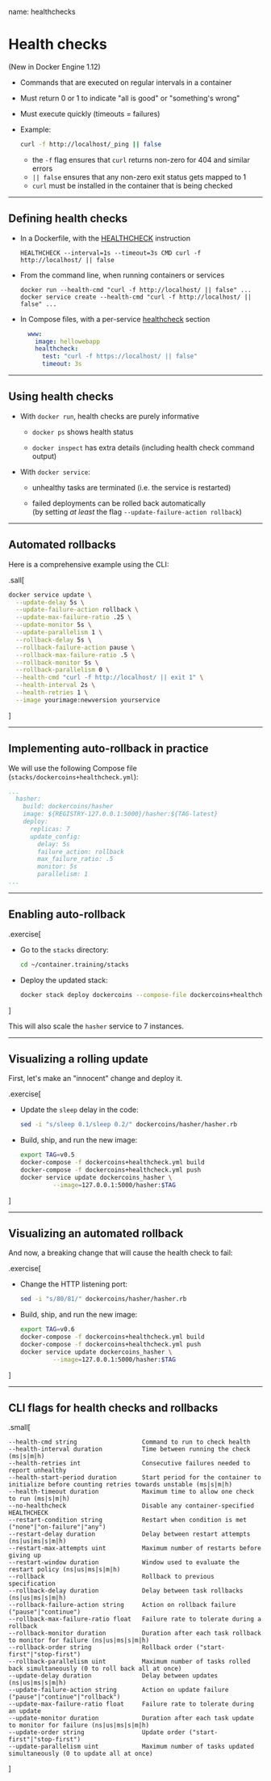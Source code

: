 name: healthchecks

# Health checks

(New in Docker Engine 1.12)

- Commands that are executed on regular intervals in a container

- Must return 0 or 1 to indicate "all is good" or "something's wrong"

- Must execute quickly (timeouts = failures)

- Example:
  ```bash
  curl -f http://localhost/_ping || false
  ```
  - the `-f` flag ensures that `curl` returns non-zero for 404 and similar errors
  - `|| false` ensures that any non-zero exit status gets mapped to 1
  - `curl` must be installed in the container that is being checked

---

## Defining health checks

- In a Dockerfile, with the [HEALTHCHECK](https://docs.docker.com/engine/reference/builder/#healthcheck) instruction
  ```
  HEALTHCHECK --interval=1s --timeout=3s CMD curl -f http://localhost/ || false
  ```

- From the command line, when running containers or services
  ```
  docker run --health-cmd "curl -f http://localhost/ || false" ...
  docker service create --health-cmd "curl -f http://localhost/ || false" ...
  ```

- In Compose files, with a per-service [healthcheck](https://docs.docker.com/compose/compose-file/#healthcheck) section
  ```yaml
    www:
      image: hellowebapp
      healthcheck:
        test: "curl -f https://localhost/ || false"
        timeout: 3s
  ```

---

## Using health checks

- With `docker run`, health checks are purely informative

  - `docker ps` shows health status

  - `docker inspect` has extra details (including health check command output)

- With `docker service`:

  - unhealthy tasks are terminated (i.e. the service is restarted)

  - failed deployments can be rolled back automatically
    <br/>(by setting *at least* the flag `--update-failure-action rollback`)

---

## Automated rollbacks

Here is a comprehensive example using the CLI:

.sall[
```bash
docker service update \
  --update-delay 5s \
  --update-failure-action rollback \
  --update-max-failure-ratio .25 \
  --update-monitor 5s \
  --update-parallelism 1 \
  --rollback-delay 5s \
  --rollback-failure-action pause \
  --rollback-max-failure-ratio .5 \
  --rollback-monitor 5s \
  --rollback-parallelism 0 \
  --health-cmd "curl -f http://localhost/ || exit 1" \
  --health-interval 2s \
  --health-retries 1 \
  --image yourimage:newversion yourservice
```
]

---

## Implementing auto-rollback in practice

We will use the following Compose file (`stacks/dockercoins+healthcheck.yml`):

```yaml
...
  hasher:
    build: dockercoins/hasher
    image: ${REGISTRY-127.0.0.1:5000}/hasher:${TAG-latest}
    deploy:
      replicas: 7
      update_config:
        delay: 5s
        failure_action: rollback
        max_failure_ratio: .5
        monitor: 5s
        parallelism: 1
...
```

---

## Enabling auto-rollback

.exercise[

- Go to the `stacks` directory:
  ```bash
  cd ~/container.training/stacks
  ```

- Deploy the updated stack:
  ```bash
  docker stack deploy dockercoins --compose-file dockercoins+healthcheck.yml
  ```

]

This will also scale the `hasher` service to 7 instances.

---

## Visualizing a rolling update

First, let's make an "innocent" change and deploy it.

.exercise[

- Update the `sleep` delay in the code:
  ```bash
  sed -i "s/sleep 0.1/sleep 0.2/" dockercoins/hasher/hasher.rb
  ```

- Build, ship, and run the new image:
  ```bash
  export TAG=v0.5
  docker-compose -f dockercoins+healthcheck.yml build
  docker-compose -f dockercoins+healthcheck.yml push
  docker service update dockercoins_hasher \
           --image=127.0.0.1:5000/hasher:$TAG
  ```

]

---

## Visualizing an automated rollback

And now, a breaking change that will cause the health check to fail:

.exercise[

- Change the HTTP listening port:
  ```bash
  sed -i "s/80/81/" dockercoins/hasher/hasher.rb
  ```

- Build, ship, and run the new image:
  ```bash
  export TAG=v0.6
  docker-compose -f dockercoins+healthcheck.yml build
  docker-compose -f dockercoins+healthcheck.yml push
  docker service update dockercoins_hasher \
           --image=127.0.0.1:5000/hasher:$TAG
  ```

]

---

## CLI flags for health checks and rollbacks

.small[
```
--health-cmd string                  Command to run to check health
--health-interval duration           Time between running the check (ms|s|m|h)
--health-retries int                 Consecutive failures needed to report unhealthy
--health-start-period duration       Start period for the container to initialize before counting retries towards unstable (ms|s|m|h)
--health-timeout duration            Maximum time to allow one check to run (ms|s|m|h)
--no-healthcheck                     Disable any container-specified HEALTHCHECK
--restart-condition string           Restart when condition is met ("none"|"on-failure"|"any")
--restart-delay duration             Delay between restart attempts (ns|us|ms|s|m|h)
--restart-max-attempts uint          Maximum number of restarts before giving up
--restart-window duration            Window used to evaluate the restart policy (ns|us|ms|s|m|h)
--rollback                           Rollback to previous specification
--rollback-delay duration            Delay between task rollbacks (ns|us|ms|s|m|h)
--rollback-failure-action string     Action on rollback failure ("pause"|"continue")
--rollback-max-failure-ratio float   Failure rate to tolerate during a rollback
--rollback-monitor duration          Duration after each task rollback to monitor for failure (ns|us|ms|s|m|h)
--rollback-order string              Rollback order ("start-first"|"stop-first")
--rollback-parallelism uint          Maximum number of tasks rolled back simultaneously (0 to roll back all at once)
--update-delay duration              Delay between updates (ns|us|ms|s|m|h)
--update-failure-action string       Action on update failure ("pause"|"continue"|"rollback")
--update-max-failure-ratio float     Failure rate to tolerate during an update
--update-monitor duration            Duration after each task update to monitor for failure (ns|us|ms|s|m|h)
--update-order string                Update order ("start-first"|"stop-first")
--update-parallelism uint            Maximum number of tasks updated simultaneously (0 to update all at once)
```
]
